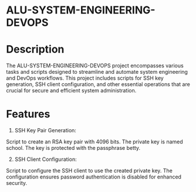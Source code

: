 # ALU-SYSTEM-ENGINEERING-DEVOPS

# Description

The ALU-SYSTEM-ENGINEERING-DEVOPS project encompasses various tasks and scripts designed to streamline and automate system engineering and DevOps workflows. This project includes scripts for SSH key generation, SSH client configuration, and other essential operations that are crucial for secure and efficient system administration.

# Features

1. SSH Key Pair Generation:

Script to create an RSA key pair with 4096 bits.
The private key is named school.
The key is protected with the passphrase betty.


2. SSH Client Configuration:

Script to configure the SSH client to use the created private key.
The configuration ensures password authentication is disabled for enhanced security.
